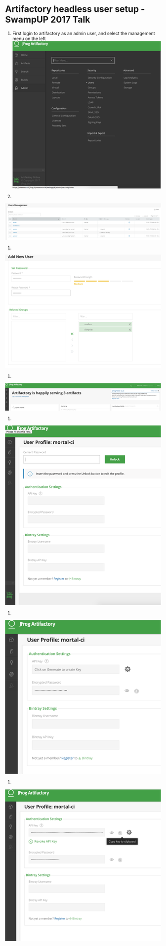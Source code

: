 # Artifactory headless user setup - SwampUP 2017 Talk

1. First login to artifactory as an admin user, and select the management menu on the left
![Admin Menu](/images/1-AdminMenu.png)

1.
![Users Management](/images/2-UsersManagement.png)

1.
![Add New User](/images/3-AddNewUser.png)

1.
![Login As Ci User](/images/4-LoginAsCiUser.png)

1.
![Unlock Profile](/images/5-UnlockProfile.png)

1.
![Generate Api Key](/images/6-GenerateApiKey.png)

1.
![Copy Key to clipboard](/images/7-CopyKey.png)
